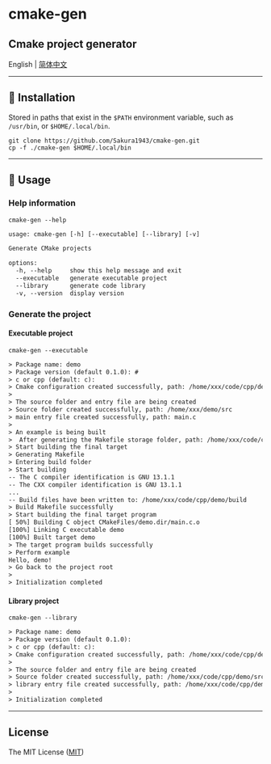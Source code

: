 # cmake-gen
Cmake project generator
---

English | [简体中文](./README-zh.md)

---
## 🤖 Installation
Stored in paths that exist in the `$PATH` environment variable, such as `/usr/bin`, or `$HOME/.local/bin`.
```shell
git clone https://github.com/Sakura1943/cmake-gen.git
cp -f ./cmake-gen $HOME/.local/bin
```
---
## 📖 Usage
### Help information
```shell
cmake-gen --help
```
```txt
usage: cmake-gen [-h] [--executable] [--library] [-v]

Generate CMake projects

options:
  -h, --help     show this help message and exit
  --executable   generate executable project
  --library      generate code library
  -v, --version  display version
```

### Generate the project
#### Executable project
```shell
cmake-gen --executable
```
```txt
> Package name: demo
> Package version (default 0.1.0): #
> c or cpp (default: c):
> Cmake configuration created successfully, path: /home/xxx/code/cpp/demo/CMakeLists.txt
> 
> The source folder and entry file are being created
> Source folder created successfully, path: /home/xxx/demo/src
> main entry file created successfully, path: main.c
> 
> An example is being built
>  After generating the Makefile storage folder, path: /home/xxx/code/cpp/demo/build
> Start building the final target
> Generating Makefile
> Entering build folder
> Start building
-- The C compiler identification is GNU 13.1.1
-- The CXX compiler identification is GNU 13.1.1
...
-- Build files have been written to: /home/xxx/code/cpp/demo/build
> Build Makefile successfully
> Start building the final target program
[ 50%] Building C object CMakeFiles/demo.dir/main.c.o
[100%] Linking C executable demo
[100%] Built target demo
> The target program builds successfully
> Perform example
Hello, demo!
> Go back to the project root
> 
> Initialization completed
```

#### Library project
```shell
cmake-gen --library
```
```txt
> Package name: demo
> Package version (default 0.1.0): 
> c or cpp (default: c): 
> Cmake configuration created successfully, path: /home/xxx/code/cpp/demo/CMakeLists.txt
> 
> The source folder and entry file are being created
> Source folder created successfully, path: /home/xxx/code/cpp/demo/src
> library entry file created successfully, path: /home/xxx/code/cpp/demo/demo.c
> 
> Initialization completed
```
---
## License
The MIT License ([MIT](https://opensource.org/licenses/MIT))